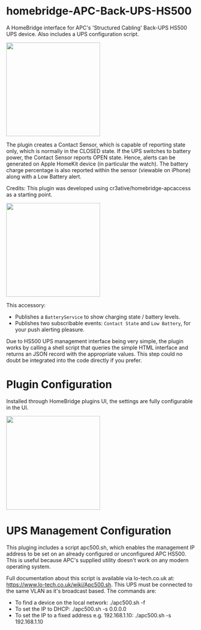 # homebridge-APC-Back-UPS-HS500

A HomeBridge interface for APC's 'Structured Cabling' Back-UPS HS500 UPS device. Also includes a UPS configuration script.

<img src="https://user-images.githubusercontent.com/784541/83963920-34f69e00-a8a1-11ea-9d1b-cb2c673c23e2.png" width="250"/>

The plugin creates a Contact Sensor, which is capable of reporting state only, which is normally in the CLOSED state. If the UPS switches to battery power, the Contact Sensor reports OPEN state. Hence, alerts can be generated on Apple HomeKit device (in particular the watch). The battery charge percentage is also reported within the sensor (viewable on iPhone) along with a Low Battery alert.

Credits: This plugin was developed using cr3ative/homebridge-apcaccess as a starting point.

<img src="https://user-images.githubusercontent.com/1850718/75247783-a0bd6b00-57ca-11ea-9391-0db0afdaf2cf.PNG" width="250"/>

This accessory:

- Publishes a `BatteryService` to show charging state / battery levels.
- Publishes two subscribable events: `Contact State` and `Low Battery`, for your push alerting pleasure.

Due to HS500 UPS management interface being very simple, the plugin works by calling a shell script that queries the simple HTML interface and returns an JSON record with the appropriate values. This step could no doubt be integrated into the code directly if you prefer.

# Plugin Configuration

Installed through HomeBridge plugins UI, the settings are fully configurable in the UI.

<img src="https://user-images.githubusercontent.com/784541/83954978-f384d500-a845-11ea-97f8-62992137f1d0.png" width="250"/>

# UPS Management Configuration

This pluging includes a script apc500.sh, which enables the management IP address to be set on an already configured or unconfigured APC HS500. This is useful because APC's supplied utility doesn't work on any modern operating system.

Full documentation about this script is available via lo-tech.co.uk at: https://www.lo-tech.co.uk/wiki/Apc500.sh. This UPS must be connected to the same VLAN as it's broadcast based. The commands are:

- To find a device on the local network: ./apc500.sh -f
- To set the IP to DHCP: ./apc500.sh -s 0.0.0.0
- To set the IP to a fixed address e.g. 192.168.1.10: ./apc500.sh -s 192.168.1.10

